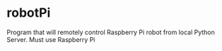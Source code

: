 # robotPi
Program that will remotely control Raspberry Pi robot from local Python Server. 
Must use Raspberry Pi

